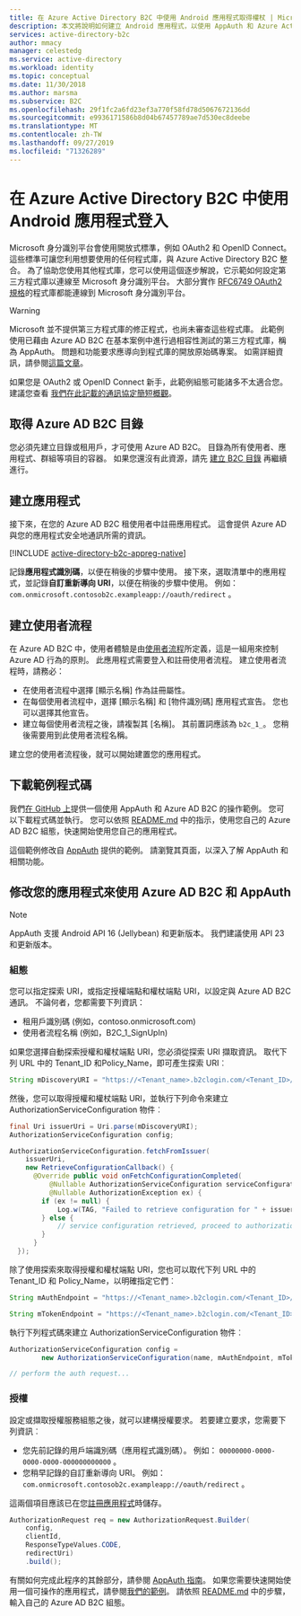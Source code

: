 ```yaml
---
title: 在 Azure Active Directory B2C 中使用 Android 應用程式取得權杖 | Microsoft Docs
description: 本文將說明如何建立 Android 應用程式，以使用 AppAuth 和 Azure Active Directory B2C 來管理使用者身分識別和驗證使用者。
services: active-directory-b2c
author: mmacy
manager: celestedg
ms.service: active-directory
ms.workload: identity
ms.topic: conceptual
ms.date: 11/30/2018
ms.author: marsma
ms.subservice: B2C
ms.openlocfilehash: 29f1fc2a6fd23ef3a770f58fd78d5067672136dd
ms.sourcegitcommit: e9936171586b8d04b67457789ae7d530ec8deebe
ms.translationtype: MT
ms.contentlocale: zh-TW
ms.lasthandoff: 09/27/2019
ms.locfileid: "71326289"
---
```

# <a name="sign-in-using-an-android-application-in-azure-active-directory-b2c"></a>在 Azure Active Directory B2C 中使用 Android 應用程式登入

Microsoft 身分識別平台會使用開放式標準，例如 OAuth2 和 OpenID Connect。 這些標準可讓您利用想要使用的任何程式庫，與 Azure Active Directory B2C 整合。 為了協助您使用其他程式庫，您可以使用這個逐步解說，它示範如何設定第三方程式庫以連線至 Microsoft 身分識別平台。 大部分實作 [RFC6749 OAuth2 規格](https://tools.ietf.org/html/rfc6749)的程式庫都能連線到 Microsoft 身分識別平台。

> [!WARNING]
> Microsoft 並不提供第三方程式庫的修正程式，也尚未審查這些程式庫。 此範例使用已藉由 Azure AD B2C 在基本案例中進行過相容性測試的第三方程式庫，稱為 AppAuth。 問題和功能要求應導向到程式庫的開放原始碼專案。 如需詳細資訊，請參閱[這篇文章](https://docs.microsoft.com/azure/active-directory/develop/active-directory-v2-libraries)。
>
>

如果您是 OAuth2 或 OpenID Connect 新手，此範例組態可能諸多不太適合您。 建議您查看 [我們在此記載的通訊協定簡短概觀](active-directory-b2c-reference-protocols.md)。

## <a name="get-an-azure-ad-b2c-directory"></a>取得 Azure AD B2C 目錄

您必須先建立目錄或租用戶，才可使用 Azure AD B2C。 目錄為所有使用者、應用程式、群組等項目的容器。 如果您還沒有此資源，請先 [建立 B2C 目錄](tutorial-create-tenant.md) 再繼續進行。

## <a name="create-an-application"></a>建立應用程式

接下來，在您的 Azure AD B2C 租使用者中註冊應用程式。 這會提供 Azure AD 與您的應用程式安全地通訊所需的資訊。

[!INCLUDE [active-directory-b2c-appreg-native](../../includes/active-directory-b2c-appreg-native.md)]

記錄**應用程式識別碼**，以便在稍後的步驟中使用。 接下來，選取清單中的應用程式，並記錄**自訂重新導向 URI**，以便在稍後的步驟中使用。 例如： `com.onmicrosoft.contosob2c.exampleapp://oauth/redirect` 。

## <a name="create-your-user-flows"></a>建立使用者流程

在 Azure AD B2C 中，使用者體驗是由[使用者流程](active-directory-b2c-reference-policies.md)所定義，這是一組用來控制 Azure AD 行為的原則。 此應用程式需要登入和註冊使用者流程。 建立使用者流程時，請務必：

* 在使用者流程中選擇 [顯示名稱] 作為註冊屬性。
* 在每個使用者流程中，選擇 [顯示名稱] 和 [物件識別碼] 應用程式宣告。 您也可以選擇其他宣告。
* 建立每個使用者流程之後，請複製其 [名稱]。 其前置詞應該為 `b2c_1_`。  您稍後需要用到此使用者流程名稱。

建立您的使用者流程後，就可以開始建置您的應用程式。

## <a name="download-the-sample-code"></a>下載範例程式碼

我們[在 GitHub 上](https://github.com/Azure-Samples/active-directory-android-native-appauth-b2c)提供一個使用 AppAuth 和 Azure AD B2C 的操作範例。 您可以下載程式碼並執行。 您可以依照 [README.md](https://github.com/Azure-Samples/active-directory-android-native-appauth-b2c/blob/master/README.md) 中的指示，使用您自己的 Azure AD B2C 組態，快速開始使用您自己的應用程式。

這個範例修改自 [AppAuth](https://openid.github.io/AppAuth-Android/) 提供的範例。 請瀏覽其頁面，以深入了解 AppAuth 和相關功能。

## <a name="modifying-your-app-to-use-azure-ad-b2c-with-appauth"></a>修改您的應用程式來使用 Azure AD B2C 和 AppAuth

> [!NOTE]
> AppAuth 支援 Android API 16 (Jellybean) 和更新版本。 我們建議使用 API 23 和更新版本。
>

### <a name="configuration"></a>組態

您可以指定探索 URI，或指定授權端點和權杖端點 URI，以設定與 Azure AD B2C 通訊。 不論何者，您都需要下列資訊：

* 租用戶識別碼 (例如，contoso.onmicrosoft.com)
* 使用者流程名稱 (例如，B2C\_1\_SignUpIn)

如果您選擇自動探索授權和權杖端點 URI，您必須從探索 URI 擷取資訊。 取代下列 URL 中的 Tenant\_ID 和Policy\_Name，即可產生探索 URI︰

```java
String mDiscoveryURI = "https://<Tenant_name>.b2clogin.com/<Tenant_ID>/v2.0/.well-known/openid-configuration?p=<Policy_Name>";
```

然後，您可以取得授權和權杖端點 URI，並執行下列命令來建立 AuthorizationServiceConfiguration 物件︰

```java
final Uri issuerUri = Uri.parse(mDiscoveryURI);
AuthorizationServiceConfiguration config;

AuthorizationServiceConfiguration.fetchFromIssuer(
    issuerUri,
    new RetrieveConfigurationCallback() {
      @Override public void onFetchConfigurationCompleted(
          @Nullable AuthorizationServiceConfiguration serviceConfiguration,
          @Nullable AuthorizationException ex) {
        if (ex != null) {
            Log.w(TAG, "Failed to retrieve configuration for " + issuerUri, ex);
        } else {
            // service configuration retrieved, proceed to authorization...
        }
      }
  });
```

除了使用探索來取得授權和權杖端點 URI，您也可以取代下列 URL 中的 Tenant\_ID 和 Policy\_Name，以明確指定它們︰

```java
String mAuthEndpoint = "https://<Tenant_name>.b2clogin.com/<Tenant_ID>/oauth2/v2.0/authorize?p=<Policy_Name>";

String mTokenEndpoint = "https://<Tenant_name>.b2clogin.com/<Tenant_ID>/oauth2/v2.0/token?p=<Policy_Name>";
```

執行下列程式碼來建立 AuthorizationServiceConfiguration 物件︰

```java
AuthorizationServiceConfiguration config =
        new AuthorizationServiceConfiguration(name, mAuthEndpoint, mTokenEndpoint);

// perform the auth request...
```

### <a name="authorizing"></a>授權

設定或擷取授權服務組態之後，就可以建構授權要求。 若要建立要求，您需要下列資訊︰

* 您先前記錄的用戶端識別碼（應用程式識別碼）。 例如： `00000000-0000-0000-0000-000000000000` 。
* 您稍早記錄的自訂重新導向 URI。 例如： `com.onmicrosoft.contosob2c.exampleapp://oauth/redirect` 。

這兩個項目應該已在您[註冊應用程式](#create-an-application)時儲存。

```java
AuthorizationRequest req = new AuthorizationRequest.Builder(
    config,
    clientId,
    ResponseTypeValues.CODE,
    redirectUri)
    .build();
```

有關如何完成此程序的其餘部分，請參閱 [AppAuth 指南](https://openid.github.io/AppAuth-Android/)。 如果您需要快速開始使用一個可操作的應用程式，請參閱[我們的範例](https://github.com/Azure-Samples/active-directory-android-native-appauth-b2c)。 請依照 [README.md](https://github.com/Azure-Samples/active-directory-android-native-appauth-b2c/blob/master/README.md) 中的步驟，輸入自己的 Azure AD B2C 組態。
